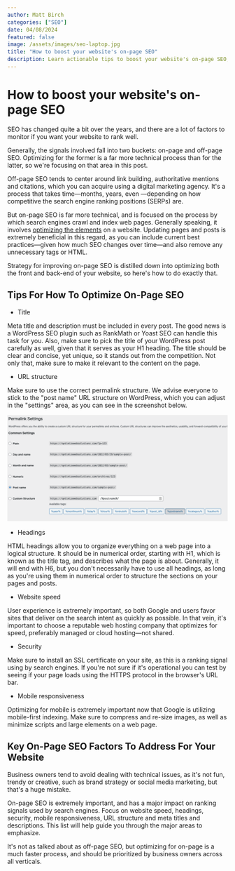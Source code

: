 ```yaml
---
author: Matt Birch
categories: ["SEO"]
date: 04/08/2024
featured: false
image: /assets/images/seo-laptop.jpg
title: "How to boost your website's on-page SEO"
description: Learn actionable tips to boost your website's on-page SEO, improve search engine rankings, and drive organic traffic through optimized content, meta tags, keywords, and user-friendly design
---
```


# How to boost your website's on-page SEO

SEO has changed quite a bit over the years, and there are a lot of factors to monitor if you want your website to rank well.

Generally, the signals involved fall into two buckets: on-page and off-page SEO. Optimizing for the former is a far more technical process than for the latter, so we're focusing on that area in this post.

Off-page SEO tends to center around link building, authoritative mentions and citations, which you can acquire using a digital marketing agency. It's a process that takes time—months, years, even —depending on how competitive the search engine ranking positions (SERPs) are.

But on-page SEO is far more technical, and is focused on the process by which search engines crawl and index web pages. Generally speaking, it involves [optimizing the elements](https://optimizewebsolutions.com/our-services/) on a website. Updating pages and posts is extremely beneficial in this regard, as you can include current best practices—given how much SEO changes over time—and also remove any unnecessary tags or HTML.

Strategy for improving on-page SEO is distilled down into optimizing both the front and back-end of your website, so here's how to do exactly that.

## Tips For How To Optimize On-Page SEO

- Title

Meta title and description must be included in every post. The good news is a WordPress SEO plugin such as RankMath or Yoast SEO can handle this task for you. Also, make sure to pick the title of your WordPress post carefully as well, given that it serves as your H1 heading. The title should be clear and concise, yet unique, so it stands out from the competition. Not only that, make sure to make it relevant to the content on the page.

- URL structure

Make sure to use the correct permalink structure. We advise everyone to stick to the "post name" URL structure on WordPress, which you can adjust in the "settings" area, as you can see in the screenshot below.

![wordpress-permalink-example](/assets/images/wordpress-permalink-structure.png)

- Headings

HTML headings allow you to organize everything on a web page into a logical structure. It should be in numerical order, starting with H1, which is known as the title tag, and describes what the page is about. Generally, it will end with H6, but you don't necessarily have to use all headings, as long as you're using them in numerical order to structure the sections on your pages and posts.

- Website speed

User experience is extremely important, so both Google and users favor sites that deliver on the search intent as quickly as possible. In that vein, it's important to choose a reputable web hosting company that optimizes for speed, preferably managed or cloud hosting—not shared.

- Security

Make sure to install an SSL certificate on your site, as this is a ranking signal using by search engines. If you're not sure if it's operational you can test by seeing if your page loads using the HTTPS protocol in the browser's URL bar.

- Mobile responsiveness

Optimizing for mobile is extremely important now that Google is utilizing mobile-first indexing. Make sure to compress and re-size images, as well as minimize scripts and large elements on a web page.

## Key On-Page SEO Factors To Address For Your Website

Business owners tend to avoid dealing with technical issues, as it's not fun, trendy or creative, such as brand strategy or social media marketing, but that's a huge mistake.

On-page SEO is extremely important, and has a major impact on ranking signals used by search engines. Focus on website speed, headings, security, mobile responsiveness, URL structure and meta titles and descriptions. This list will help guide you through the major areas to emphasize.

It's not as talked about as off-page SEO, but optimizing for on-page is a much faster process, and should be prioritized by business owners across all verticals.
